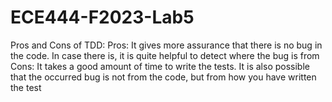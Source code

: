# ECE444-F2023-Lab5

Pros and Cons of TDD:
Pros: It gives more assurance that there is no bug in the code. In case there is, it is quite helpful to detect where the bug is from
Cons: It takes a good amount of time to write the tests. It is also possible that the occurred bug is not from the code, but from how you have written the test
